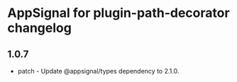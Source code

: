 # AppSignal for plugin-path-decorator changelog

## 1.0.7

- patch - Update @appsignal/types dependency to 2.1.0.


